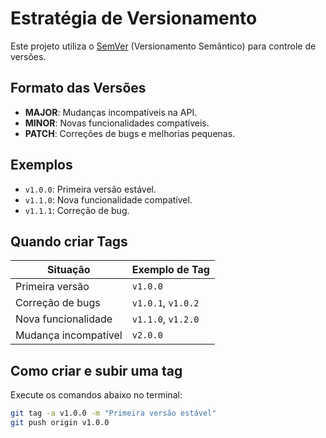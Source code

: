 # Estratégia de Versionamento

Este projeto utiliza o [SemVer](https://semver.org/lang/pt-BR/) (Versionamento Semântico) para controle de versões.

## Formato das Versões

- **MAJOR**: Mudanças incompatíveis na API.
- **MINOR**: Novas funcionalidades compatíveis.
- **PATCH**: Correções de bugs e melhorias pequenas.

## Exemplos

- `v1.0.0`: Primeira versão estável.
- `v1.1.0`: Nova funcionalidade compatível.
- `v1.1.1`: Correção de bug.

## Quando criar Tags

| Situação              | Exemplo de Tag         |
|-----------------------|-----------------------|
| Primeira versão       | `v1.0.0`              |
| Correção de bugs      | `v1.0.1`, `v1.0.2`    |
| Nova funcionalidade   | `v1.1.0`, `v1.2.0`    |
| Mudança incompatível  | `v2.0.0`              |

## Como criar e subir uma tag

Execute os comandos abaixo no terminal:

```bash
git tag -a v1.0.0 -m "Primeira versão estável"
git push origin v1.0.0
